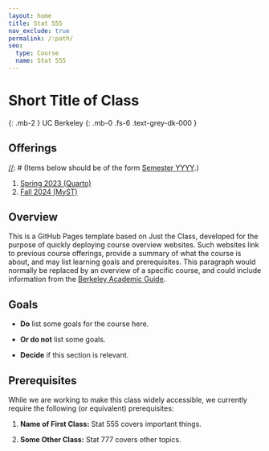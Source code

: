 ```yaml
---
layout: home
title: Stat 555
nav_exclude: true
permalink: /:path/
seo:
  type: Course
  name: Stat 555
---
```


# Short Title of Class
{: .mb-2 }
UC Berkeley
{: .mb-0 .fs-6 .text-grey-dk-000 }


## Offerings

[//]: # (Items below should be of the form [Semester YYYY](semester-year).)

[//]: # (Notably the paths should not have leading slashes in real sites.)

1. [Spring 2023 (Quarto)](/stat555-quarto)
1. [Fall 2024 (MyST)](/stat555-myst)

## Overview

This is a GitHub Pages template based on Just the Class, developed for the purpose of quickly deploying course overview websites. Such websites link to previous course offerings, provide a summary of what the course is about, and may list learning goals and prerequisites. This paragraph would normally be replaced by an overview of a specific course, and could include information from the [Berkeley Academic Guide](https://guide.berkeley.edu/courses/stat/).

## Goals

- **Do** list some goals for the course here.

- **Or do not** list some goals.

- **Decide** if this section is relevant.

## Prerequisites
While we are working to make this class widely accessible, we currently require the following (or equivalent) prerequisites:

1. **Name of First Class:** Stat 555 covers important things.

1. **Some Other Class:** Stat 777 covers other topics.
